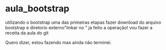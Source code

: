 # aula_bootstrap
utilizando o bootstrap
uma das primeiras etapas fazer download do arquivo bootstrap e diretorio externo"linkar no <head>"
ja feito a operação!
vou fazer a receita da aula do git

Quero dizer, estou fazendo mas ainda não terminei.